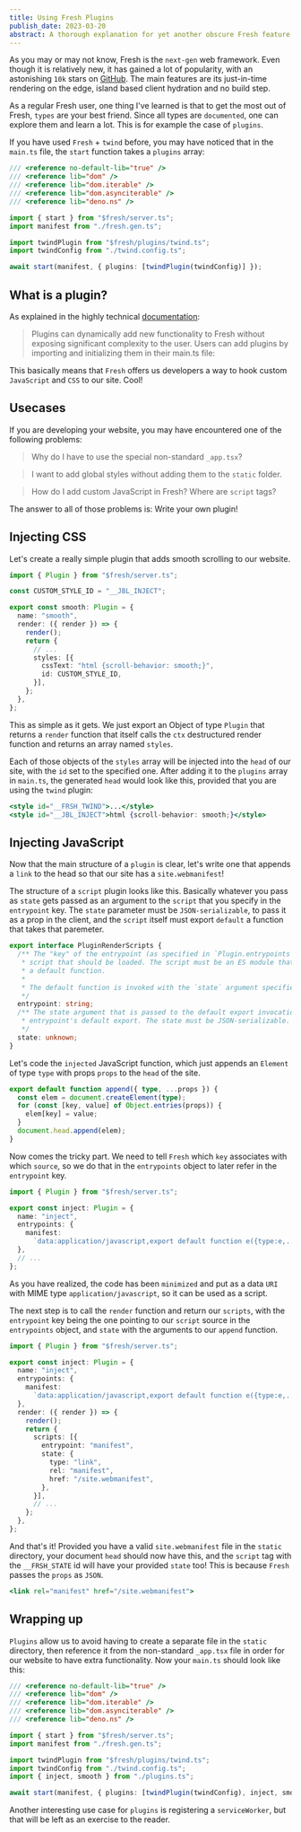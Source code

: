 ```yaml
---
title: Using Fresh Plugins
publish_date: 2023-03-20
abstract: A thorough explanation for yet another obscure Fresh feature, plugins!
---
```


As you may or may not know, Fresh is the `next-gen` web framework. Even though
it is relatively new, it has gained a lot of popularity, with an astonishing
`10k` stars on [GitHub](https://github.com/denoland/fresh). The main features
are its just-in-time rendering on the edge, island based client hydration and no
build step.

As a regular Fresh user, one thing I've learned is that to get the most out of
Fresh, `types` are your best friend. Since all types are `documented`, one can
explore them and learn a lot. This is for example the case of `plugins`.

If you have used `Fresh` + `twind` before, you may have noticed that in the
`main.ts` file, the `start` function takes a `plugins` array:

```ts
/// <reference no-default-lib="true" />
/// <reference lib="dom" />
/// <reference lib="dom.iterable" />
/// <reference lib="dom.asynciterable" />
/// <reference lib="deno.ns" />

import { start } from "$fresh/server.ts";
import manifest from "./fresh.gen.ts";

import twindPlugin from "$fresh/plugins/twind.ts";
import twindConfig from "./twind.config.ts";

await start(manifest, { plugins: [twindPlugin(twindConfig)] });
```

## What is a plugin?

As explained in the highly technical
[documentation](https://fresh.deno.dev/docs/concepts/plugins):

> Plugins can dynamically add new functionality to Fresh without exposing
> significant complexity to the user. Users can add plugins by importing and
> initializing them in their main.ts file:

This basically means that `Fresh` offers us developers a way to hook custom
`JavaScript` and `CSS` to our site. Cool!

## Usecases

If you are developing your website, you may have encountered one of the
following problems:

> Why do I have to use the special non-standard `_app.tsx`?

> I want to add global styles without adding them to the `static` folder.

> How do I add custom JavaScript in Fresh? Where are `script` tags?

The answer to all of those problems is: Write your own plugin!

## Injecting CSS

Let's create a really simple plugin that adds smooth scrolling to our website.

```ts
import { Plugin } from "$fresh/server.ts";

const CUSTOM_STYLE_ID = "__JBL_INJECT";

export const smooth: Plugin = {
  name: "smooth",
  render: ({ render }) => {
    render();
    return {
      // ...
      styles: [{
        cssText: "html {scroll-behavior: smooth;}",
        id: CUSTOM_STYLE_ID,
      }],
    };
  },
};
```

This as simple as it gets. We just export an Object of type `Plugin` that
returns a `render` function that itself calls the `ctx` destructured render
function and returns an array named `styles`.

Each of those objects of the `styles` array will be injected into the `head` of
our site, with the `id` set to the specified one. After adding it to the
`plugins` array in `main.ts`, the generated `head` would look like this,
provided that you are using the `twind` plugin:

```jsx
<style id="__FRSH_TWIND">...</style>
<style id="__JBL_INJECT">html {scroll-behavior: smooth;}</style>
```

## Injecting JavaScript

Now that the main structure of a `plugin` is clear, let's write one that appends
a `link` to the head so that our site has a `site.webmanifest`!

The structure of a `script` plugin looks like this. Basically whatever you pass
as `state` gets passed as an argument to the `script` that you specify in the
`entrypoint` key. The `state` parameter must be `JSON-serializable`, to pass it
as a prop in the client, and the `script` itself must export `default` a
function that takes that paremeter.

```ts
export interface PluginRenderScripts {
  /** The "key" of the entrypoint (as specified in `Plugin.entrypoints`) for the
   * script that should be loaded. The script must be an ES module that exports
   * a default function.
   *
   * The default function is invoked with the `state` argument specified below.
   */
  entrypoint: string;
  /** The state argument that is passed to the default export invocation of the
   * entrypoint's default export. The state must be JSON-serializable.
   */
  state: unknown;
}
```

Let's code the `injected` JavaScript function, which just appends an `Element`
of type `type` with props `props` to the `head` of the site.

```ts
export default function append({ type, ...props }) {
  const elem = document.createElement(type);
  for (const [key, value] of Object.entries(props)) {
    elem[key] = value;
  }
  document.head.append(elem);
}
```

Now comes the tricky part. We need to tell `Fresh` which `key` associates with
which `source`, so we do that in the `entrypoints` object to later refer in the
`entrypoint` key.

```ts
import { Plugin } from "$fresh/server.ts";

export const inject: Plugin = {
  name: "inject",
  entrypoints: {
    manifest:
      `data:application/javascript,export default function e({type:e,...t}){let n=document.createElement(e);for(let[a,f]of Object.entries(t))n[a]=f;document.head.append(n)};`,
  },
  // ...
};
```

As you have realized, the code has been `minimized` and put as a data `URI` with
MIME type `application/javascript`, so it can be used as a script.

The next step is to call the `render` function and return our `scripts`, with
the `entrypoint` key being the one pointing to our `script` source in the
`entrypoints` object, and `state` with the arguments to our `append` function.

```ts
import { Plugin } from "$fresh/server.ts";

export const inject: Plugin = {
  name: "inject",
  entrypoints: {
    manifest:
      `data:application/javascript,export default function e({type:e,...t}){let n=document.createElement(e);for(let[a,f]of Object.entries(t))n[a]=f;document.head.append(n)};`,
  },
  render: ({ render }) => {
    render();
    return {
      scripts: [{
        entrypoint: "manifest",
        state: {
          type: "link",
          rel: "manifest",
          href: "/site.webmanifest",
        },
      }],
      // ...
    };
  },
};
```

And that's it! Provided you have a valid `site.webmanifest` file in the `static`
directory, your document `head` should now have this, and the `script` tag with
the `__FRSH_STATE` id will have your provided `state` too! This is because
`Fresh` passes the `props` as `JSON`.

```jsx
<link rel="manifest" href="/site.webmanifest">
```

## Wrapping up

`Plugins` allow us to avoid having to create a separate file in the `static`
directory, then reference it from the non-standard `_app.tsx` file in order for
our website to have extra functionality. Now your `main.ts` should look like
this:

```ts
/// <reference no-default-lib="true" />
/// <reference lib="dom" />
/// <reference lib="dom.iterable" />
/// <reference lib="dom.asynciterable" />
/// <reference lib="deno.ns" />

import { start } from "$fresh/server.ts";
import manifest from "./fresh.gen.ts";

import twindPlugin from "$fresh/plugins/twind.ts";
import twindConfig from "./twind.config.ts";
import { inject, smooth } from "./plugins.ts";

await start(manifest, { plugins: [twindPlugin(twindConfig), inject, smooth] });
```

Another interesting use case for `plugins` is registering a `serviceWorker`, but
that will be left as an exercise to the reader.

